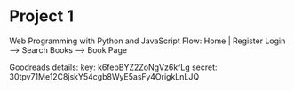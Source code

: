 # Project 1

Web Programming with Python and JavaScript
Flow:
Home
	|
	Register
	Login	--> Search Books --> Book Page

Goodreads details:
key: k6fepBYZ2ZoNgVz6kfLg
secret: 30tpv71Me12C8jskY54cgb8WyE5asFy4OrigkLnLJQ

